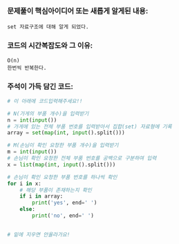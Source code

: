 ### 문제풀이 핵심아이디어 또는 새롭게 알게된 내용: 
    set 자료구조에 대해 알게 되었다.
    
### 코드의 시간복잡도와 그 이유:
    O(n)
    한번씩 반복한다.
    
    
### 주석이 가득 담긴 코드:
```python
# 이 아래에 코드입력해주세요!!

# N(가게의 부품 개수)을 입력받기
n = int(input())
# 가게에 있는 전체 부품 번호를 입력받아서 집합(set) 자료형에 기록
array = set(map(int, input().split()))

# M(손님이 확인 요청한 부품 개수)을 입력받기
m = int(input())
# 손님이 확인 요청한 전체 부품 번호를 공백으로 구분하여 입력
x = list(map(int, input().split()))

# 손님이 확인 요청한 부품 번호를 하나씩 확인
for i in x:
    # 해당 부품이 존재하는지 확인
    if i in array:
        print('yes', end=' ')
    else:
        print('no', end=' ')
        

# 밑에 지우면 안올라가요!
```